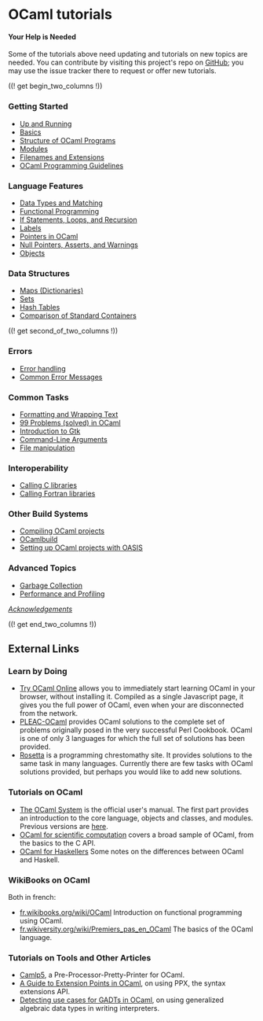 <!-- ((! set title OCaml Tutorials !)) ((! set learn !)) -->
<!-- {{! input template/macros.mpp !}} -->

# OCaml tutorials

#### Your Help is Needed
Some of the tutorials above need updating and tutorials on new topics are
needed. You can contribute by visiting this project's repo on
[GitHub](https://github.com/ocaml/ocaml.org); you may use the issue tracker
there to request or offer new tutorials.

((! get begin_two_columns !))

### Getting Started

* [Up and Running](up_and_running.html)
* [Basics](basics.html)
* [Structure of OCaml Programs](structure_of_ocaml_programs.html)
* [Modules](modules.html)
* [Filenames and Extensions](filenames.html)
* [OCaml Programming Guidelines](guidelines.html)

### Language Features

* [Data Types and Matching](data_types_and_matching.html)
* [Functional Programming](functional_programming.html)
* [If Statements, Loops, and
 Recursion](if_statements_loops_and_recursion.html)
* [Labels](labels.html)
* [Pointers in OCaml](pointers.html)
* [Null Pointers, Asserts, and
 Warnings](null_pointers_asserts_and_warnings.html)
* [Objects](objects.html)

### Data Structures

* [Maps (Dictionaries)](map.html)
* [Sets](set.html)
* [Hash Tables](hashtbl.html)
* [Comparison of Standard
 Containers](comparison_of_standard_containers.html)

((! get second_of_two_columns !))

### Errors

* [Error handling](error_handling.html)
* [Common Error Messages](common_error_messages.html)

### Common Tasks

* [Formatting and Wrapping Text](format.html)
* [99 Problems (solved) in OCaml](99problems.html)
* [Introduction to Gtk](introduction_to_gtk.html)
* [Command-Line Arguments](command-line_arguments.html)
* [File manipulation](file_manipulation.html)

### Interoperability

* [Calling C libraries](calling_c_libraries.html)
* [Calling Fortran libraries](calling_fortran_libraries.html)

### Other Build Systems

* [Compiling OCaml projects](compiling_ocaml_projects.html)
* [OCamlbuild](ocamlbuild/)
* [Setting up OCaml projects with OASIS](setting_up_with_oasis.html)

### Advanced Topics

* [Garbage Collection](garbage_collection.html)
* [Performance and Profiling](performance_and_profiling.html)

[_Acknowledgements_](../../contributors.html#Oldercontributorstothetutorials)

((! get end_two_columns !))


## External Links

### Learn by Doing

* [Try OCaml Online](http://try.ocamlpro.com/) allows
 you to immediately start learning OCaml in your browser, without
 installing it. Compiled as a single Javascript page, it gives you
 the full power of OCaml, even when your are disconnected from the
 network.
* [PLEAC-OCaml](http://pleac.sourceforge.net/pleac_ocaml/) provides
 OCaml solutions to the complete set of problems originally posed in
 the very successful Perl Cookbook. OCaml is one of only 3 languages
 for which the full set of solutions has been provided.
* [Rosetta](http://rosettacode.org/wiki/Category:OCaml) is a
 programming chrestomathy site. It provides solutions to the same
 task in many languages. Currently there are few tasks with OCaml
 solutions provided, but perhaps you would like to add new solutions.

### Tutorials on OCaml

* [The OCaml System](/releases/latest/manual.html) is the official user's
  manual. The first part provides an introduction to the core language, objects
  and classes, and modules.  Previous versions are
  [here](http://caml.inria.fr/pub/docs/).
* [OCaml for scientific
  computation](http://www.southampton.ac.uk/~fangohr/software/ocamltutorial/)
  covers a broad sample of OCaml, from the basics to the C API.
* [OCaml for Haskellers](http://blog.ezyang.com/2010/10/ocaml-for-haskellers/)
  Some notes on the differences between OCaml and Haskell.

### WikiBooks on OCaml

Both in french:
* [fr.wikibooks.org/wiki/OCaml](http://fr.wikibooks.org/wiki/OCaml)
  Introduction on functional programming using OCaml.
* [fr.wikiversity.org/wiki/Premiers_pas_en_OCaml](http://fr.wikiversity.org/wiki/Premiers_pas_en_OCaml)
  The basics of the OCaml language.


### Tutorials on Tools and Other Articles

* [Camlp5](camlp5.html), a Pre-Processor-Pretty-Printer for OCaml.
* [A Guide to Extension Points in OCaml](http://whitequark.org/blog/2014/04/16/a-guide-to-extension-points-in-ocaml/),
  on using PPX, the syntax extensions API.
* [Detecting use cases for GADTs in OCaml](http://mads-hartmann.com/ocaml/2015/01/05/gadt-ocaml.html),
  on using generalized algebraic data types in writing interpreters.
